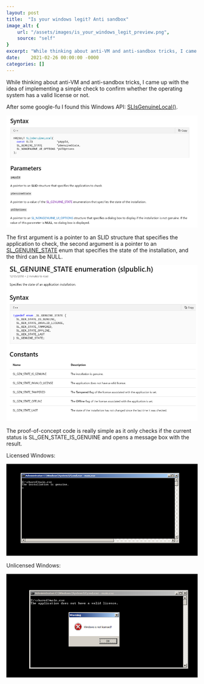 ```yaml
---
layout: post
title:  "Is your windows legit? Anti sandbox"
image_alt: {
    url: "/assets/images/is_your_windows_legit_preview.png",
    source: "self"
}
excerpt: "While thinking about anti-VM and anti-sandbox tricks, I came up with the idea of ​​implementing a simple check to confirm whether the operating system has a valid license or not."
date:    2021-02-26 00:00:00 -0000
categories: []
---
```


While thinking about anti-VM and anti-sandbox tricks, I came up with the idea of ​​implementing a simple check to confirm whether the operating system has a valid license or not.

After some google-fu I found this Windows API: [SLIsGenuineLocal()](https://docs.microsoft.com/en-us/windows/win32/api/slpublic/nf-slpublic-slisgenuinelocal?redirectedfrom=MSDN).

![](/assets/images/is_your_windows_legit1.png)

The first argument is a pointer to an SLID structure that specifies the application to check, the second argument is a pointer to an [SL_GENUINE_STATE](https://docs.microsoft.com/en-us/windows/win32/api/slpublic/ne-slpublic-sl_genuine_state) enum that specifies the state of the installation, and the third can be NULL.

![](/assets/images/is_your_windows_legit2.png)

The proof-of-concept code is really simple as it only checks if the current status is SL_GEN_STATE_IS_GENUINE and opens a message box with the result.

Licensed Windows:

![](/assets/images/is_your_windows_legit3.png)

Unlicensed Windows:

![](/assets/images/is_your_windows_legit4.png)
